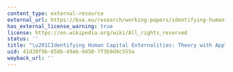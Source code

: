```yaml
---
content_type: external-resource
external_url: https://bse.eu/research/working-papers/identifying-human-capital-externalities-theory-applications
has_external_license_warning: true
license: https://en.wikipedia.org/wiki/All_rights_reserved
status: ''
title: "\u201CIdentifying Human Capital Externalities: Theory with Applications.\u201D"
uid: 41d30f9b-658b-49ab-9450-7f3b9d4c555a
wayback_url: ''
---
```

